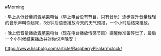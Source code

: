 #Morning

· 早上从低音量的[青苹果](https://www.qpgfm.com)电台（早上电台没有节目，只有音乐）逐步提升音量轻轻的音乐声叫你起床，3分钟后语音播放今天的天气预报，一个小时后结束播放。

· 晚上低音量播放[青苹果](https://www.qpgfm.com)电台（现在电台播放情感节目）提醒你准备碎觉了，最后一个小时候结束播放并对你说声晚安！

https://www.hscbolg.com/article/RaspberryPi-alarmclock/
